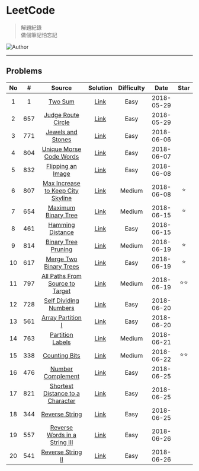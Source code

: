 # LeetCode
> 解題紀錄    
> 做個筆記怕忘記  

![Author](https://img.shields.io/badge/Author-Junxiang-yellow.svg)
___
## Problems
| No    | #     | Source                                    | Solution                   | Difficulty | Date       | Star  |
| :---: | :---: | :---------------------------------------: | :------------------------: | :--------: | :--------: | :---: |
| 1     | 1     | [Two Sum][#1]                             | [Link](/JavaScript/%231)   | Easy       | 2018-05-29 |
| 2     | 657   | [Judge Route Circle][#657]                | [Link](/JavaScript/%23657) | Easy       | 2018-05-29 |
| 3     | 771   | [Jewels and Stones][#771]                 | [Link](/JavaScript/%23771) | Easy       | 2018-06-06 |
| 4     | 804   | [Unique Morse Code Words][#804]           | [Link](/JavaScript/%23804) | Easy       | 2018-06-07 |
| 5     | 832   | [Flipping an Image][#832]                 | [Link](/JavaScript/%23832) | Easy       | 2018-06-08 |
| 6     | 807   | [Max Increase to Keep City Skyline][#807] | [Link](/JavaScript/%23807) | Medium     | 2018-06-08 | ⭐     |
| 7     | 654   | [Maximum Binary Tree][#654]               | [Link](/JavaScript/%23654) | Medium     | 2018-06-15 | ⭐     |
| 8     | 461   | [Hamming Distance][#461]                  | [Link](/JavaScript/%23461) | Easy       | 2018-06-15 |
| 9     | 814   | [Binary Tree Pruning][#814]               | [Link](/JavaScript/%23814) | Medium     | 2018-06-19 | ⭐     |
| 10    | 617   | [Merge Two Binary Trees][#617]            | [Link](/JavaScript/%23617) | Easy       | 2018-06-19 | ⭐     |
| 11    | 797   | [All Paths From Source to Target][#797]   | [Link](/JavaScript/%23797) | Medium     | 2018-06-19 | ⭐⭐    |
| 12    | 728   | [Self Dividing Numbers][#728]             | [Link](/JavaScript/%23728) | Easy       | 2018-06-20 |       |
| 13    | 561   | [Array Partition I][#561]                 | [Link](/JavaScript/%23561) | Easy       | 2018-06-20 |       |
| 14    | 763   | [Partition Labels][#763]                  | [Link](/JavaScript/%23763) | Medium     | 2018-06-21 |       |
| 15    | 338   | [Counting Bits][#338]                     | [Link](/JavaScript/%23338) | Medium     | 2018-06-22 | ⭐⭐    |
| 16    | 476   | [Number Complement][#476]                 | [Link](/JavaScript/%23476) | Easy       | 2018-06-25 |
| 17    | 821   | [Shortest Distance to a Character][#821]  | [Link](/JavaScript/%23821) | Easy       | 2018-06-25 |
| 18    | 344   | [Reverse String][#344]                    | [Link](/JavaScript/%23344) | Easy       | 2018-06-25 |
| 19    | 557   | [Reverse Words in a String III][#557]     | [Link](/JavaScript/%23557) | Easy       | 2018-06-26 |
| 20    | 541   | [Reverse String II][#541]                 | [Link](/JavaScript/%23541) | Easy       | 2018-06-26 |






<!-- 參考 超連結 Source -->
[#1]: https://leetcode.com/problems/two-sum/description/
[#657]:https://leetcode.com/problems/judge-route-circle/description/ 
[#771]:https://leetcode.com/problems/jewels-and-stones/description/    
[#804]:https://leetcode.com/problems/unique-morse-code-words/description/
[#832]:https://leetcode.com/problems/flipping-an-image/description/
[#807]:https://leetcode.com/problems/max-increase-to-keep-city-skyline/description/
[#654]:https://leetcode.com/problems/maximum-binary-tree/description/
[#461]:https://leetcode.com/problems/hamming-distance/description/
[#814]:https://leetcode.com/problems/binary-tree-pruning/description/
[#617]:https://leetcode.com/problems/merge-two-binary-trees/description/
[#797]:https://leetcode.com/problems/all-paths-from-source-to-target/description/
[#728]:https://leetcode.com/problems/self-dividing-numbers/description/
[#561]:https://leetcode.com/problems/array-partition-i/description/
[#763]:https://leetcode.com/problems/partition-labels/description/
[#338]:https://leetcode.com/problems/counting-bits/description/
[#476]:https://leetcode.com/problems/number-complement/description/
[#821]:https://leetcode.com/problems/shortest-distance-to-a-character/description/
[#344]:https://leetcode.com/problems/reverse-string/description/
[#557]:https://leetcode.com/problems/reverse-words-in-a-string-iii/description/
[#541]:https://leetcode.com/problems/reverse-string-ii/description/


